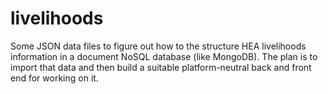# livelihoods
Some JSON data files to figure out how to the structure HEA livelihoods information in a document NoSQL database (like MongoDB). The plan is to import that data and then build a suitable platform-neutral back and front end for working on it.
